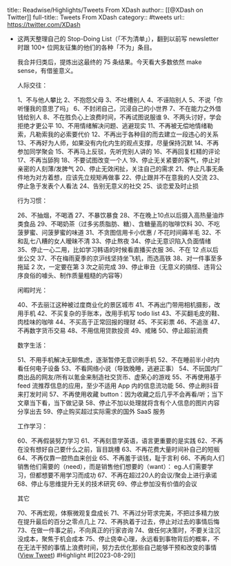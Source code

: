 title:: Readwise/Highlights/Tweets From XDash
author:: [[@XDash on Twitter]]
full-title:: Tweets From XDash
category:: #tweets
url:: https://twitter.com/XDash

- 这两天整理自己的 Stop-Doing List（「不为清单」），翻到以前写 newsletter 时跟 100+ 位网友征集的他们的各种「不为」条目。
  
  我合并归类后，提炼出这最终的 75 条结果。今天看大多数依然 make sense，有借鉴意义。 
  
  人际交往：
  
  1、不与他人攀比
  2、不抱怨父母
  3、不吐槽别人
  4、不诬陷别人
  5、不说「你听懂我的意思了吗」
  6、不封闭自己，沉浸自己的小世界
  7、不在能力之外借钱给别人
  8、不在胜负心上浪费时间，不再试图说服谁
  9、不两头讨好，学会拒绝才更公平
  10、不用情绪解决问题、逃避现实
  11、不再被无偿地情绪勒索，凡勒索我的必索要代价
  12、不再出于各种目的而去建立一段违心的关系
  13、不再好为人师，如果没有内化内生的观点支撑，尽量保持沉默
  14、不再参加同学聚会
  15、不再马上反驳，先听完别人讲的
  16、不再回复杠精的评论
  17、不再当舔狗
  18、不要试图改变一个人
  19、停止无关紧要的客气，停止对亲密的人刻薄/发脾气
  20、停止无效闲扯，关注自己的需求
  21、停止凡事无条件地为对方着想，应该先立规矩再做事
  22、停止跟并不在意我的人交流
  23、停止急于发表个人看法
  24、告别无意义的社交
  25、谈恋爱及时止损
  
  行为习惯：
  
  26、不抽烟，不喝酒
  27、不暴饮暴食
  28、不在晚上10点以后摄入高热量油炸类食品
  29、不喝奶茶（过多劣质脂肪、糖）、含糖量高的咖啡饮料
  30、不吃菠萝蜜、问菠萝蜜的味道
  31、不贪图信用卡小优惠 / 不花时间薅羊毛
  32、不和乱七八糟的女人暧昧不清
  33、停止熬夜
  34、停止无意识陷入负面情绪
  35、停止一心二用，比如学习韩语的时候看直播买衣服
  36、不在 12 点以后坐公交
  37、不在梅雨夏季的京沪线坚持坐飞机，而选高铁
  38、对一件事至多拖延 2 次，一定要在第 3 次之前完成
  39、停止审丑（无意义的搞怪、违背公序良俗的噱头、制作质量粗糙的内容等）
  
  闲暇时光：
  
  40、不去丽江这种被过度商业化的景区城市
  41、不再出门带用相机摄影，改用手机
  42、不买复杂的手账本，改用手机写 todo list
  43、不买翻毛皮的鞋、肉桂味的咖啡
  44、不买高于正常回报的理财
  45、不买彩票
  46、不追涨
  47、不再数字货币交易
  48、不用信用贷款投资
  49、戒赌
  50、停止超前消费
  
  数字生活：
  
  51、不用手机解决无聊焦虑，逐渐暂停无意识刷手机
  52、不在睡前半小时内看任何电子设备
  53、不看网络小说（导致晚睡，逃避正事）
  54、不玩国内厂商出品的网友/所有以氪金来制造社交货币、虚荣心的游戏
  55、不再使用基于 feed 流推荐信息的应用，至少不适用 App 内的信息流功能
  56、停止刷抖音来打发时间
  57、不再使用收藏 button：因为收藏之后几乎不会再看/听；当下文章当下看，当下做记录
  58、停止不加以处理就将含有个人信息的图片内容分享出去
  59、停止购买超过实际需求的国外 SaaS 服务
  
  工作学习：
  
  60、不再假装努力学习
  61、不再刻意学英语，语言更重要的是实践
  62、不再在没有想好自己要什么之前，盲目跳槽
  63、不再花费大量时间补自己的短板
  64、不再仅靠一腔热血来创业
  65、不再羞于谈钱，耻于言利
  66、不再向人们销售他们需要的（need），而是销售他们想要的（want）： eg.人们需要学习，但都想要不用学习而成功
  67、不再在超过20人的会议/聚会上进行承诺
  68、停止与思维提升无关的技术研究
  69、停止参加没有价值的会议
  
  其它
  
  70、不再宏观，体察微观复盘成长
  71、不再过分苛求完美，不把过多精力放在提升最后的百分之零点几上
  72、不再执着于过去，停止对过去的事情后悔
  73、在做一件事之前，不向真正的行家咨询
  74、做任何决策时，不要关注沉没成本，聚焦于机会成本
  75、停止侥幸心理，永远看到事物背后的概率，不在无法干预的事情上浪费时间，努力去优化那些自己能够干预和改变的事情 ([View Tweet](https://twitter.com/XDash/status/1696320084816568504)) #Highlight #[[2023-08-29]]